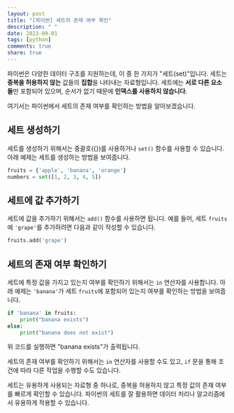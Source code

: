 ```yaml
---
layout: post
title: "[파이썬] 세트의 존재 여부 확인"
description: " "
date: 2023-09-01
tags: [python]
comments: true
share: true
---
```


파이썬은 다양한 데이터 구조를 지원하는데, 이 중 한 가지가 "세트(set)"입니다. 세트는 **중복을 허용하지 않는** 값들의 **집합**을 나타내는 자료형입니다. 세트에는 **서로 다른 요소들**만 포함되어 있으며, 순서가 없기 때문에 **인덱스를 사용하지 않습니다**.

여기서는 파이썬에서 세트의 존재 여부를 확인하는 방법을 알아보겠습니다. 

## 세트 생성하기

세트를 생성하기 위해서는 중괄호({})를 사용하거나 `set()` 함수를 사용할 수 있습니다. 아래 예제는 세트를 생성하는 방법을 보여줍니다.

```python
fruits = {'apple', 'banana', 'orange'}
numbers = set([1, 2, 3, 4, 5])
```

## 세트에 값 추가하기

세트에 값을 추가하기 위해서는 `add()` 함수를 사용하면 됩니다. 예를 들어, 세트 `fruits`에 `'grape'`를 추가하려면 다음과 같이 작성할 수 있습니다.

```python
fruits.add('grape')
```

## 세트의 존재 여부 확인하기

세트에 특정 값을 가지고 있는지 여부를 확인하기 위해서는 `in` 연산자를 사용합니다. 아래 예제는 `'banana'`가 세트 `fruits`에 포함되어 있는지 여부를 확인하는 방법을 보여줍니다.

```python
if 'banana' in fruits:
    print("banana exists")
else:
    print("banana does not exist")
```

위 코드를 실행하면 "banana exists"가 출력됩니다.

세트의 존재 여부를 확인하기 위해서는 `in` 연산자를 사용할 수도 있고, `if` 문을 통해 조건에 따라 다른 작업을 수행할 수도 있습니다.

세트는 유용하게 사용되는 자료형 중 하나로, 중복을 허용하지 않고 특정 값의 존재 여부를 빠르게 확인할 수 있습니다. 파이썬의 세트를 잘 활용하면 데이터 처리나 알고리즘에서 유용하게 적용할 수 있습니다.